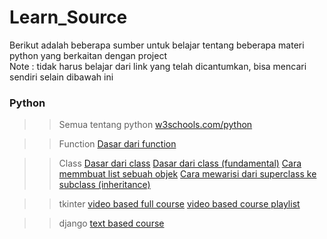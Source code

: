 # Learn_Source  
Berikut adalah beberapa sumber untuk belajar tentang beberapa materi python yang berkaitan dengan project  
Note : tidak harus belajar dari link yang telah dicantumkan, bisa mencari sendiri selain dibawah ini  

### Python
>> Semua tentang python
    [w3schools.com/python](https://www.w3schools.com/python/default.asp)

>> Function
    [Dasar dari function](https://www.w3schools.com/python/python_functions.asp)

>> Class
    [Dasar dari class](https://www.w3schools.com/python/python_classes.asp)
    [Dasar dari class (fundamental)](https://www.w3schools.com/python/python_classes.asp)
    [Cara memmbuat list sebuah objek](https://www.geeksforgeeks.org/how-to-create-a-list-of-object-in-python-class/)
    [Cara mewarisi dari superclass ke subclass (inheritance)](https://www.w3schools.com/python/python_inheritance.asp)

>> tkinter
    [video based full course](https://youtu.be/YXPyB4XeYLA)
    [video based course playlist](https://youtube.com/playlist?list=PLCC34OHNcOtoC6GglhF3ncJ5rLwQrLGnV)
    
>> django
    [text based course](https://www.w3schools.com/django/index.php)